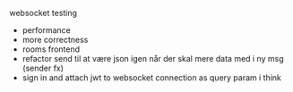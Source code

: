 websocket testing

- performance
- more correctness
- rooms frontend
- refactor send til at være json igen når der skal mere data med i ny msg (sender fx)
- sign in and attach jwt to websocket connection as query param i think